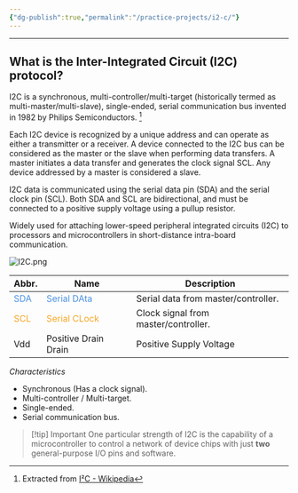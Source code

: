 ```yaml
---
{"dg-publish":true,"permalink":"/practice-projects/i2-c/"}
---
```


---
## What is the Inter-Integrated Circuit (I2C) protocol?

I2C is a synchronous, multi-controller/multi-target (historically termed as multi-master/multi-slave), single-ended, serial communication bus invented in 1982 by Philips Semiconductors. [^1]

Each I2C device is recognized by a unique address and can operate as either a transmitter or a receiver. A device connected to the I2C bus can be considered as the master or the slave when performing data transfers. A master initiates a data transfer and generates the clock signal SCL. Any device addressed by a master is considered a slave. 

I2C data is communicated using the serial data pin (SDA) and the serial clock pin (SCL). Both SDA and SCL are bidirectional, and must be connected to a positive supply voltage using a pullup resistor.

Widely used for attaching lower-speed peripheral integrated circuits (I2C) to processors and microcontrollers in short-distance intra-board communication.

![I2C.png](/img/user/Practice%20projects/Reference%20images/I2C.png)

| Abbr.                            | Name                                      | Description                          |
| -------------------------------- | ----------------------------------------- | ------------------------------------ |
| <font color="#4A90E2">SDA</font> | <font color="#4A90E2">Serial DAta</font>  | Serial data from master/controller.  |
| <font color="#F5A623">SCL</font> | <font color="#F5A623">Serial CLock</font> | Clock signal from master/controller. |
| Vdd                              | Positive Drain Drain                      | Positive Supply Voltage              |

_Characteristics_
- Synchronous (Has a clock signal).
- Multi-controller / Multi-target.
- Single-ended.
- Serial communication bus.

> [!tip] Important
> One particular strength of I2C is the capability of a microcontroller to control a network of device chips with just **two** general-purpose I/O pins and software.



[^1]: Extracted from [I²C - Wikipedia](https://en.wikipedia.org/wiki/I%C2%B2C)